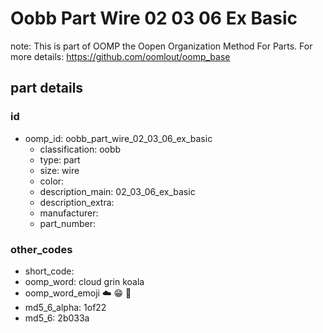 # Oobb Part Wire 02 03 06 Ex Basic  

note: This is part of OOMP the Oopen Organization Method For Parts. For more details: https://github.com/oomlout/oomp_base

##  part details





### id
* oomp_id: oobb_part_wire_02_03_06_ex_basic
  * classification: oobb
  * type: part
  * size: wire
  * color: 
  * description_main: 02_03_06_ex_basic
  * description_extra: 
  * manufacturer: 
  * part_number: 

### other_codes
* short_code: 
* oomp_word: cloud grin koala
* oomp_word_emoji :cloud: :grin: :koala:
* md5_6_alpha: 1of22
* md5_6: 2b033a